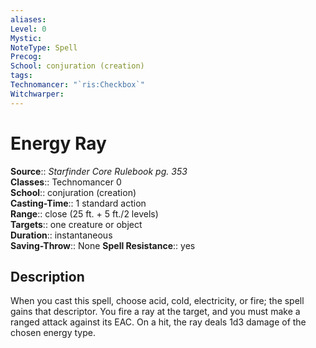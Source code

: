 ```yaml
---
aliases: 
Level: 0
Mystic: 
NoteType: Spell
Precog: 
School: conjuration (creation)
tags: 
Technomancer: "`ris:Checkbox`"
Witchwarper: 
---
```


# Energy Ray

**Source**:: _Starfinder Core Rulebook pg. 353_  
**Classes**:: Technomancer 0  
**School**:: conjuration (creation)  
**Casting-Time**:: 1 standard action  
**Range**:: close (25 ft. + 5 ft./2 levels)  
**Targets**:: one creature or object  
**Duration**:: instantaneous  
**Saving-Throw**:: None
**Spell Resistance**:: yes

## Description

When you cast this spell, choose acid, cold, electricity, or fire; the spell gains that descriptor. You fire a ray at the target, and you must make a ranged attack against its EAC. On a hit, the ray deals 1d3 damage of the chosen energy type.
